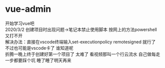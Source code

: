 # vue-admin
开始学习vue吧  
2020/3/2 创建项目时出现问题->笔记本禁止使用脚本 按网上的方法powershell又打不开  
解决办法：直接在vscode终端输入set-executionpolicy remotesigned 就行了 不过也可能是vscode卡了 谁知道呢  
折腾一晚上终于创建好第一个项目了 太难了 看视频那叫一个行云流水 自己做每走一步都要踩个坑 睡了睡了明天再来  
